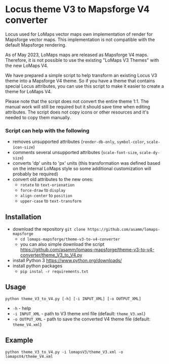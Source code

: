 # Locus theme V3 to Mapsforge V4 converter

Locus used for LoMaps vector maps own implementation of render for Mapsforge vector maps.
This implementation is not compatible with the default Mapsforge rendering. 

As of May 2023, LoMaps maps are released as Mapsforge V4 maps.  
Therefore, it is not possible to use the existing "LoMaps V3 Themes" with the new LoMaps V4.

We have prepared a simple script to help transform an existing Locus V3 theme into a Mapsforge V4 
theme. So if you have a theme that contains special Locus attributes, you can use this script
to make it easier to create a theme for LoMaps V4.

Please note that the script does not convert the entire theme 1:1. 
The manual work will still be required but it should save time when editing attributes. 
The script does not copy icons or other resources and it's needed to copy them manually.


### Script can help with the following

- removes unsupported attributes (`render-db-only`, `symbol-color`, `scale-icon-size`)
- comments several unsupported attributes (`scale-font-size`, `scale-dy-size`)
- converts 'dp' units to 'px' units (this transformation was defined based on the internal LoMaps style 
  so some additional customization will probably be required) 
- convert old attributes to the new ones:
  - `rotate` to `text-orienation`
  - `force-draw` to `display`
  - `align-center` to `position`
  - `upper-case` to `text-transform`

## Installation
- download the repository `git clone https://github.com/asamm/lomaps-mapsforge`
  - `cd lomaps-mapsforge/theme-v3-to-v4-converter`
  - you can also simple download the script https://github.com/asamm/lomaps-mapsforge/theme-v3-to-v4-converter/theme_V3_to_V4.py
- install Python 3 https://www.python.org/downloads/
- install python packages
    - ```pip instal -r requirements.txt```

## Usage

`python theme_V3_to_V4.py [-h] [-i INPUT_XML] [-o OUTPUT_XML]`


- `-h` - help
- `-i INPUT_XML` - path to V3 theme xml file (default: `theme_V3.xml`)
- `-o OUTPUT_XML` - path to save the converted V4 theme file (default: `theme_V4.xml`)

## Example

`python theme_V3_to_V4.py -i lomapsV3/theme_V3.xml -o lomapsV4/theme_V4.xml`

